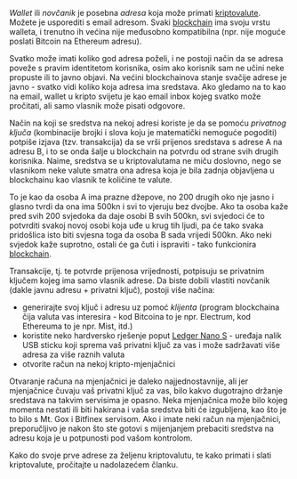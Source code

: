 _Wallet_ ili _novčanik_ je posebna _adresa_ koja  može primati [kriptovalute][cc]. Možete je usporediti s email adresom. Svaki [blockchain][blockchain] ima svoju vrstu walleta, i trenutno ih većina nije međusobno kompatibilna (npr. nije moguće poslati Bitcoin na Ethereum adresu).

Svatko može imati koliko god adresa poželi, i ne postoji način da se adresa poveže s pravim identitetom korisnika, osim ako korisnik sam ne učini neke propuste ili to javno objavi. Na većini blockchainova stanje svačije adrese je javno - svatko vidi koliko koja adresa ima sredstava. Ako gledamo na to kao na email, wallet u kripto svijetu je kao email inbox kojeg svatko može pročitati, ali samo vlasnik može pisati odgovore. 

Način na koji se sredstva na nekoj adresi koriste je da se pomoću _privatnog ključa_ (kombinacije brojki i slova koju je matematički nemoguće pogoditi) potpiše izjava (tzv. transakcija) da se vrši prijenos sredstava s adrese A na adresu B, i to se onda šalje u blockchain na potvrdu od strane svih drugih korisnika. Naime, sredstva se u kriptovalutama ne miču doslovno, nego se vlasnikom neke valute smatra ona adresa koja je bila zadnja objavljena u blockchainu kao vlasnik te količine te valute. 

To je kao da osoba A ima prazne džepove, no 200 drugih oko nje jasno i glasno tvrdi da ona ima 500kn i svi to vjeruju bez dvojbe. Ako ta osoba kaže pred svih 200 svjedoka da daje osobi B svih 500kn, svi svjedoci će to potvrditi svakoj novoj osobi koja uđe u krug tih ljudi, pa će tako svaka pridošlica isto biti svjesna toga da osoba B sada vrijedi 500kn. Ako neki svjedok kaže suprotno, ostali će ga čuti i ispraviti - tako funkcionira [blockchain][blockchain].

Transakcije, tj. te potvrde prijenosa vrijednosti, potpisuju se privatnim ključem kojeg ima samo vlasnik adrese. Da biste dobili vlastiti novčanik (dakle javnu adresu + privatni ključ), postoji više načina:

- generirajte svoj ključ i adresu uz pomoć _klijenta_ (program blockchaina čija valuta vas interesira - kod Bitcoina to je npr. Electrum, kod Ethereuma to je npr. Mist, itd.)
- koristite neko hardversko rješenje poput [Ledger Nano S][ledger] - uređaja nalik USB sticku koji sprema vaš privatni ključ za vas i može sadržavati više adresa za više raznih valuta
- otvorite račun na nekoj kripto-mjenjačnici

Otvaranje računa na mjenjačnici je daleko najjednostavnije, ali jer mjenjačnice čuvaju vaš privatni ključ za vas, bilo kakvo dugotrajno držanje sredstava na takvim servisima je opasno. Neka mjenjačnica može bilo kojeg momenta nestati ili biti hakirana i vaša sredstva biti će izgubljena, kao što je to bilo s Mt. Gox i Bitfinex servisom. Ako i imate neki račun na mjenjačnici, preporučljivo je nakon što ste gotovi s mijenjanjem prebaciti sredstva na adresu koja je u potpunosti pod vašom kontrolom.

Kako do svoje prve adrese za željenu kriptovalutu, te kako primati i slati kriptovalute, pročitajte u nadolazećem članku.

[cc]: https://bitfalls.com/2017/08/20/cryptocurrency/
[blockchain]: https://bitfalls.com/2017/08/20/blockchain-explained-blockchain-works/
[ledger]: https://bitfalls.com/shop/ledger-nano-s-bitfalls/
